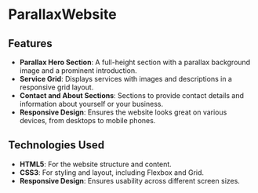 # ParallaxWebsite

## Features

- **Parallax Hero Section**: A full-height section with a parallax background image and a prominent introduction.
- **Service Grid**: Displays services with images and descriptions in a responsive grid layout.
- **Contact and About Sections**: Sections to provide contact details and information about yourself or your business.
- **Responsive Design**: Ensures the website looks great on various devices, from desktops to mobile phones.

## Technologies Used

- **HTML5**: For the website structure and content.
- **CSS3**: For styling and layout, including Flexbox and Grid.
- **Responsive Design**: Ensures usability across different screen sizes.
